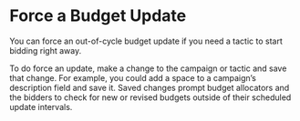 # Force a Budget Update

You can force an out-of-cycle budget update if you need a tactic to start bidding right away. 

To do force an update, make a change to the campaign or tactic and save that change. For example, you could add a space to a campaign’s description field and save it. Saved changes prompt budget allocators and the bidders to check for new or revised budgets outside of their scheduled update intervals.